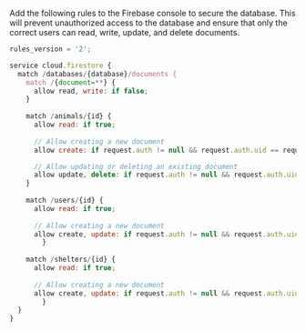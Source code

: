 Add the following rules to the Firebase console to secure the database. This will prevent unauthorized access to the database and ensure that only the correct users can read, write, update, and delete documents.

```js
rules_version = '2';

service cloud.firestore {
  match /databases/{database}/documents {
    match /{document=**} {
      allow read, write: if false;
    }
    
    match /animals/{id} {
      allow read: if true;
      
      // Allow creating a new document
      allow create: if request.auth != null && request.auth.uid == request.resource.data.shelterId;

      // Allow updating or deleting an existing document
      allow update, delete: if request.auth != null && request.auth.uid == resource.data.shelterId;
    }
    
    match /users/{id} {
      allow read: if true;
      
      // Allow creating a new document
      allow create, update: if request.auth != null && request.auth.uid == request.resource.data.userId;
		}	
    
    match /shelters/{id} {
      allow read: if true;
      
      // Allow creating a new document
      allow create, update: if request.auth != null && request.auth.uid == request.resource.data.shelterId;
		}	
  }
}
```